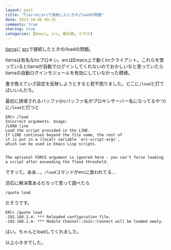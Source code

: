 ```yaml
---
layout: post
title: "Tiarraにercで接続したときの/loadの問題"
date: 2013-10-06 00:35
comments: true
sharing: true
categories: [Emacs, irc, 備忘録, 小ネタ]
---
```

[tiarra](http://www.clovery.jp/tiarra/)に [erc](http://www.emacswiki.org/ERC)で接続したときの/loadの問題。

<!-- more -->

tiarraは有名なircプロキシ。ercはEmacs上で動くircクライアント。これらを使っているとtiarraが自動でログインしてくれないのでおかしいなと思っていたらtiarraの自動ログインモジュールを有効にしていなかった模様。

書き換えていざ設定を反映しようとすると若干困りました。どこに`/load`と打てばいいんだろ。

最初に誘導されるバッファ(ircバッファ名がプロキシサーバー名になってるやつ)に`/load`と打つと

    ERC> /load
    Incorrect arguments. Usage:
    /LOAD line
    Load the script provided in the LINE.
    If LINE continues beyond the file name, the rest of
    it is put in a (local) variable `erc-script-args',
    which can be used in Emacs Lisp scripts.
    
    
    The optional FORCE argument is ignored here - you can't force loading
    a script after exceeding the flood threshold.

ですって。ああ…。`/load`コマンドがercに食われてる…

流石に解決策あるだろって思って調べたら

    /quote load

だそうです。

    ERC> /quote load
    -192.168.1.4- *** Reloaded configuration file.
    -192.168.1.4- *** Module Channel::Join::Connect will be loaded newly.

はい。ちゃんとloadしてくれました。

以上小ネタでした。


